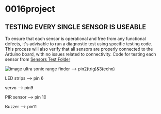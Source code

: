 # 0016project
## TESTING EVERY SINGLE SENSOR IS USEABLE

To ensure that each sensor is operational and free from any functional defects, it's advisable to run a diagnostic test using specific testing code. This process will also verify that all sensors are properly connected to the Arduino board, with no issues related to connectivity. Code for testing each sensor from [Sensors Test Folder](sensors%20test/)

![image](https://github.com/xxu121/0016project/assets/146341729/fdcc0ee5-af4b-4b15-aa42-16862c053166)
ultra sonic range finder --> pin2(trig)&3(echo)

LED strips --> pin 6


servo --> pin9 


PIR sensor --> pin 10


Buzzer --> pin11

